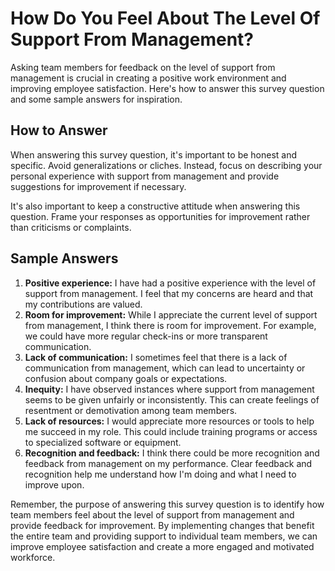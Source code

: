 How Do You Feel About The Level Of Support From Management?
==================================================================================

Asking team members for feedback on the level of support from management is crucial in creating a positive work environment and improving employee satisfaction. Here's how to answer this survey question and some sample answers for inspiration.

How to Answer
-------------

When answering this survey question, it's important to be honest and specific. Avoid generalizations or cliches. Instead, focus on describing your personal experience with support from management and provide suggestions for improvement if necessary.

It's also important to keep a constructive attitude when answering this question. Frame your responses as opportunities for improvement rather than criticisms or complaints.

Sample Answers
--------------

1. **Positive experience:** I have had a positive experience with the level of support from management. I feel that my concerns are heard and that my contributions are valued.
2. **Room for improvement:** While I appreciate the current level of support from management, I think there is room for improvement. For example, we could have more regular check-ins or more transparent communication.
3. **Lack of communication:** I sometimes feel that there is a lack of communication from management, which can lead to uncertainty or confusion about company goals or expectations.
4. **Inequity:** I have observed instances where support from management seems to be given unfairly or inconsistently. This can create feelings of resentment or demotivation among team members.
5. **Lack of resources:** I would appreciate more resources or tools to help me succeed in my role. This could include training programs or access to specialized software or equipment.
6. **Recognition and feedback:** I think there could be more recognition and feedback from management on my performance. Clear feedback and recognition help me understand how I'm doing and what I need to improve upon.

Remember, the purpose of answering this survey question is to identify how team members feel about the level of support from management and provide feedback for improvement. By implementing changes that benefit the entire team and providing support to individual team members, we can improve employee satisfaction and create a more engaged and motivated workforce.
